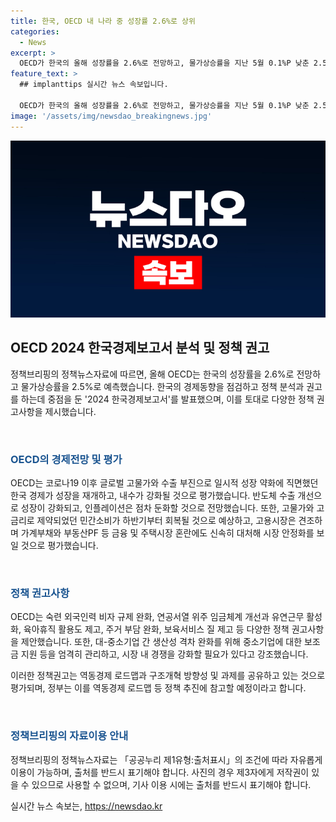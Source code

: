```yaml
---
title: 한국, OECD 내 나라 중 성장률 2.6%로 상위
categories:
  - News
excerpt: >
  OECD가 한국의 올해 성장률을 2.6%로 전망하고, 물가상승률을 지난 5월 0.1%P 낮춘 2.5%로 내다봤다. 코로나19 이후에도 성장이 재개되고 내수가 강화될 것으로 평가한 것으로, 반도체 수출이 성장을 촉진하고 인플레이션은 둔화될 것으로 예측했다. 또한, 정책 권고사항으로 외국인력 비자 규제 완화, 유연근무 활성화 등을 제안했다. 무역분쟁과 가계부채, 부동산PF 등에 따른 리스크를 지적하면서도 중소기업 지원, 산업경쟁 강화 등을 강조했다.
feature_text: >
  ## implanttips 실시간 뉴스 속보입니다.

  OECD가 한국의 올해 성장률을 2.6%로 전망하고, 물가상승률을 지난 5월 0.1%P 낮춘 2.5%로 내다봤다. 코로나19 이후에도 성장이 재개되고 내수가 강화될 것으로 평가한 것으로, 반도체 수출이 성장을 촉진하고 인플레이션은 둔화될 것으로 예측했다. 또한, 정책 권고사항으로 외국인력 비자 규제 완화, 유연근무 활성화 등을 제안했다. 무역분쟁과 가계부채, 부동산PF 등에 따른 리스크를 지적하면서도 중소기업 지원, 산업경쟁 강화 등을 강조했다.
image: '/assets/img/newsdao_breakingnews.jpg'
---
```


<p><img src="/assets/img/newsdao_breakingnews.jpg" alt="implanttips 속보" /></p>

<h2 data-ke-size="size26">OECD 2024 한국경제보고서 분석 및 정책 권고</h2>

<p>정책브리핑의 정책뉴스자료에 따르면, 올해 OECD는 한국의 성장률을 2.6%로 전망하고 물가상승률을 2.5%로 예측했습니다. 한국의 경제동향을 점검하고 정책 분석과 권고를 하는데 중점을 둔 '2024 한국경제보고서'를 발표했으며, 이를 토대로 다양한 정책 권고사항을 제시했습니다.</p>

<p data-ke-size="size16">&nbsp;</p>

<h3><b><span style="color: #1a5490;">OECD의 경제전망 및 평가</span></b></h3>

<p>OECD는 코로나19 이후 글로벌 고물가와 수출 부진으로 일시적 성장 약화에 직면했던 한국 경제가 성장을 재개하고, 내수가 강화될 것으로 평가했습니다. 반도체 수출 개선으로 성장이 강화되고, 인플레이션은 점차 둔화할 것으로 전망했습니다. 또한, 고물가와 고금리로 제약되었던 민간소비가 하반기부터 회복될 것으로 예상하고, 고용시장은 견조하며 가계부채와 부동산PF 등 금융 및 주택시장 혼란에도 신속히 대처해 시장 안정화를 보일 것으로 평가했습니다.</p>

<p data-ke-size="size16">&nbsp;</p>

<h3><b><span style="color: #1a5490;">정책 권고사항</span></b></h3>

<p>OECD는 숙련 외국인력 비자 규제 완화, 연공서열 위주 임금체계 개선과 유연근무 활성화, 육아휴직 활용도 제고, 주거 부담 완화, 보육서비스 질 제고 등 다양한 정책 권고사항을 제안했습니다. 또한, 대-중소기업 간 생산성 격차 완화를 위해 중소기업에 대한 보조금 지원 등을 엄격히 관리하고, 시장 내 경쟁을 강화할 필요가 있다고 강조했습니다.</p>

<p>이러한 정책권고는 역동경제 로드맵과 구조개혁 방향성 및 과제를 공유하고 있는 것으로 평가되며, 정부는 이를 역동경제 로드맵 등 정책 추진에 참고할 예정이라고 합니다.</p>

<p data-ke-size="size16">&nbsp;</p>

<h3><b><span style="color: #1a5490;">정책브리핑의 자료이용 안내</span></b></h3>

<p>정책브리핑의 정책뉴스자료는 「공공누리 제1유형:출처표시」의 조건에 따라 자유롭게 이용이 가능하며, 출처를 반드시 표기해야 합니다. 사진의 경우 제3자에게 저작권이 있을 수 있으므로 사용할 수 없으며, 기사 이용 시에는 출처를 반드시 표기해야 합니다.</p>
실시간 뉴스 속보는, <a href="https://newsdao.kr" rel="dofollow">https://newsdao.kr</a>



